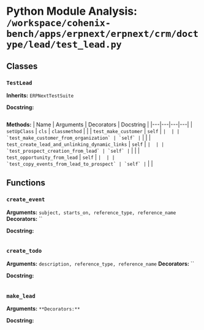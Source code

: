 # Python Module Analysis: `/workspace/cohenix-bench/apps/erpnext/erpnext/crm/doctype/lead/test_lead.py`

## Classes

### `TestLead`
**Inherits:** `ERPNextTestSuite`


**Docstring:**
```

```

**Methods:**
| Name | Arguments | Decorators | Docstring |
|---|---|---|---|
| `setUpClass` | `cls` | `classmethod` |  |
| `test_make_customer` | `self` | `` |  |
| `test_make_customer_from_organization` | `self` | `` |  |
| `test_create_lead_and_unlinking_dynamic_links` | `self` | `` |  |
| `test_prospect_creation_from_lead` | `self` | `` |  |
| `test_opportunity_from_lead` | `self` | `` |  |
| `test_copy_events_from_lead_to_prospect` | `self` | `` |  |





## Functions

### `create_event`
**Arguments:** `subject, starts_on, reference_type, reference_name`
**Decorators:** ``

**Docstring:**
```

```
### `create_todo`
**Arguments:** `description, reference_type, reference_name`
**Decorators:** ``

**Docstring:**
```

```
### `make_lead`
**Arguments:** ``
**Decorators:** ``

**Docstring:**
```

```

